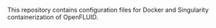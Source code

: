 This repository contains configuration files for Docker and Singularity containerization of OpenFLUID.
